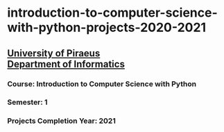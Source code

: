 # introduction-to-computer-science-with-python-projects-2020-2021
## [University of Piraeus](https://www.unipi.gr/en/home/)<br>[Department of Informatics](https://cs.unipi.gr/en/)
### Course: Introduction to Computer Science with Python
### Semester: 1
### Projects Completion Year: 2021
